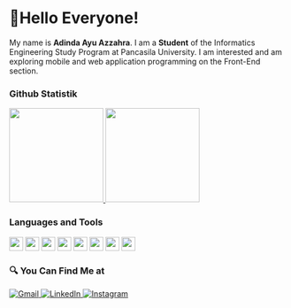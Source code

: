 # 👋Hello Everyone!

My name is **Adinda Ayu Azzahra**. I am a **Student** of the Informatics Engineering Study Program at Pancasila University.
I am interested and am exploring mobile and web application programming on the Front-End section.


### Github Statistik
<p align="left">
  <a href="https://github.com/adindaayuazzahra">
    <img height="170em" src="https://github-readme-stats-eight-theta.vercel.app/api?username=adindaayuazzahra&show_icons=true&theme=buefy&include_all_commits=true&count_private=true"/>
    <img height="170em" src="https://github-readme-stats-eight-theta.vercel.app/api/top-langs/?username=adindaayuazzahra&layout=compact&langs_count=8&theme=buefy"/>
  </a>
</p>

### Languages and Tools
<p>
  <img src="https://www.vectorlogo.zone/logos/dartlang/dartlang-icon.svg"  width="25" height="25"/>
  <img src="https://www.vectorlogo.zone/logos/flutterio/flutterio-icon.svg"  width="25" height="25"/>
  <img src="https://www.vectorlogo.zone/logos/w3_html5/w3_html5-icon.svg"  width="25" height="25"/>
  <img src="https://www.vectorlogo.zone/logos/getbootstrap/getbootstrap-icon.svg"  width="25" height="25"/>
  <img src="https://www.vectorlogo.zone/logos/javascript/javascript-icon.svg"  width="25" height="25"/>
  <img src="https://www.vectorlogo.zone/logos/mysql/mysql-icon.svg"  width="25" height="25"/>
  <img src="https://www.vectorlogo.zone/logos/figma/figma-icon.svg"  width="25" height="25"/>
  <img src="https://www.vectorlogo.zone/logos/adobe_illustrator/adobe_illustrator-icon.svg"  width="25" height="25"/>
 </p>

### 🔍 You Can Find Me at 
<p>
  <a href="mailto:adindaa48@gmail.com" target="_blank">
    <img alt="Gmail" src="https://img.shields.io/badge/Gmail-%23EB343D.svg?&style=for-the-badge&logo=Gmail&logoColor=white" />
  </a> 
  <a href="https://www.linkedin.com/in/adinda-ayu-azzahra-06354a231" target="_blank">
    <img alt="LinkedIn" src="https://img.shields.io/badge/linkedin-%230077B5.svg?&style=for-the-badge&logo=linkedin&logoColor=white" />
  </a> 
  <a href="https://www.instagram.com/adindayzhr/" target="_blank">
    <img alt="Instagram" src="https://img.shields.io/badge/instagram-%23E4405F.svg?&style=for-the-badge&logo=instagram&logoColor=white" />
  </a> 
</p>
